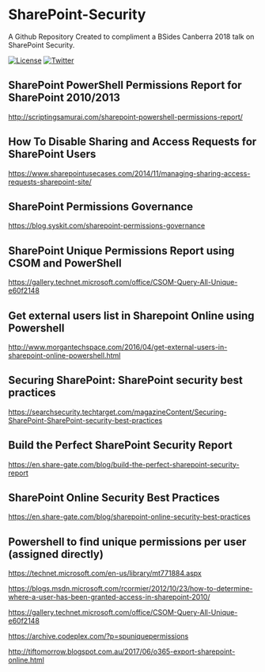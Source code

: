 # SharePoint-Security
A Github Repository Created to compliment a BSides Canberra 2018 talk on SharePoint Security.

[![License](https://img.shields.io/badge/license-GPL3-_red.svg)](https://www.gnu.org/licenses/gpl-3.0.en.html) [![Twitter](https://img.shields.io/badge/twitter-@codingo__-blue.svg)](https://twitter.com/codingo_)


## SharePoint PowerShell Permissions Report for SharePoint 2010/2013
http://scriptingsamurai.com/sharepoint-powershell-permissions-report/

## How To Disable Sharing and Access Requests for SharePoint Users
https://www.sharepointusecases.com/2014/11/managing-sharing-access-requests-sharepoint-site/

## SharePoint Permissions Governance
https://blog.syskit.com/sharepoint-permissions-governance

## SharePoint Unique Permissions Report using CSOM and PowerShell
https://gallery.technet.microsoft.com/office/CSOM-Query-All-Unique-e60f2148

## Get external users list in Sharepoint Online using Powershell
http://www.morgantechspace.com/2016/04/get-external-users-in-sharepoint-online-powershell.html

## Securing SharePoint: SharePoint security best practices
https://searchsecurity.techtarget.com/magazineContent/Securing-SharePoint-SharePoint-security-best-practices

## Build the Perfect SharePoint Security Report
https://en.share-gate.com/blog/build-the-perfect-sharepoint-security-report

## SharePoint Online Security Best Practices
https://en.share-gate.com/blog/sharepoint-online-security-best-practices

## Powershell to find unique permissions per user (assigned directly)
https://technet.microsoft.com/en-us/library/mt771884.aspx

https://blogs.msdn.microsoft.com/rcormier/2012/10/23/how-to-determine-where-a-user-has-been-granted-access-in-sharepoint-2010/

https://gallery.technet.microsoft.com/office/CSOM-Query-All-Unique-e60f2148

https://archive.codeplex.com/?p=spuniquepermissions

http://tiftomorrow.blogspot.com.au/2017/06/o365-export-sharepoint-online.html
